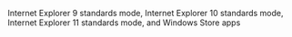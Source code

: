 Internet Explorer 9 standards mode, Internet Explorer 10 standards mode, Internet Explorer 11 standards mode, and Windows Store apps